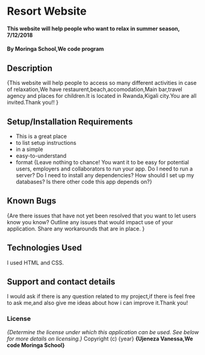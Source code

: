 # Resort Website
#### This website will help people who want to relax in summer season, 7/12/2018
#### By **Moringa School,We code program**
## Description
{This website will help people to access so many different activities in case of relaxation,We have restaurent,beach,accomodation,Main bar,travel agency and places for children.It is located in Rwanda,Kigali city.You are all invited.Thank you!! }
## Setup/Installation Requirements
* This is a great place
* to list setup instructions
* in a simple
* easy-to-understand
* format
{Leave nothing to chance! You want it to be easy for potential users, employers and collaborators to run your app. Do I need to run a server? Do I need to install any dependencies? How should I set up my databases? Is there other code this app depends on?}
## Known Bugs
{Are there issues that have not yet been resolved that you want to let users know you know? Outline any issues that would impact use of your application. Share any workarounds that are in place. }
## Technologies Used
I used HTML and CSS.
## Support and contact details
I would ask if there is any question related to my project,if there is feel free to ask me,and also give me ideas about how i can improve it.Thank you!
### License
*{Determine the license under which this application can be used.  See below for more details on licensing.}*
Copyright (c) {year} **{Ujeneza Vanessa,We code Moringa School}**
  